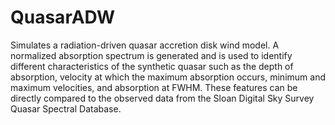 # QuasarADW
Simulates a radiation-driven quasar accretion disk wind model. A normalized absorption spectrum is generated and is used to identify different characteristics of the synthetic quasar such as the depth of absorption, velocity at which the maximum absorption occurs, minimum and maximum velocities, and absorption at FWHM. These features can be directly compared to the observed data from the Sloan Digital Sky Survey Quasar Spectral Database.
